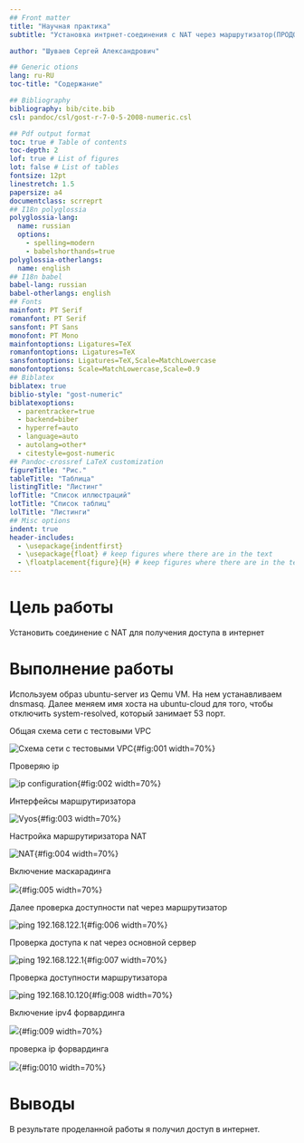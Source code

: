 ```yaml
---
## Front matter
title: "Научная практика"
subtitle: "Установка интрнет-соединения с NAT через маршрутизатор(ПРОДОЛЖЕНИЕ)...Массовое обслуживание пк машин в дисплейных классах."

author: "Шуваев Сергей Александрович"

## Generic otions
lang: ru-RU
toc-title: "Содержание"

## Bibliography
bibliography: bib/cite.bib
csl: pandoc/csl/gost-r-7-0-5-2008-numeric.csl

## Pdf output format
toc: true # Table of contents
toc-depth: 2
lof: true # List of figures
lot: false # List of tables
fontsize: 12pt
linestretch: 1.5
papersize: a4
documentclass: scrreprt
## I18n polyglossia
polyglossia-lang:
  name: russian
  options:
	- spelling=modern
	- babelshorthands=true
polyglossia-otherlangs:
  name: english
## I18n babel
babel-lang: russian
babel-otherlangs: english
## Fonts
mainfont: PT Serif
romanfont: PT Serif
sansfont: PT Sans
monofont: PT Mono
mainfontoptions: Ligatures=TeX
romanfontoptions: Ligatures=TeX
sansfontoptions: Ligatures=TeX,Scale=MatchLowercase
monofontoptions: Scale=MatchLowercase,Scale=0.9
## Biblatex
biblatex: true
biblio-style: "gost-numeric"
biblatexoptions:
  - parentracker=true
  - backend=biber
  - hyperref=auto
  - language=auto
  - autolang=other*
  - citestyle=gost-numeric
## Pandoc-crossref LaTeX customization
figureTitle: "Рис."
tableTitle: "Таблица"
listingTitle: "Листинг"
lofTitle: "Список иллюстраций"
lotTitle: "Список таблиц"
lolTitle: "Листинги"
## Misc options
indent: true
header-includes:
  - \usepackage{indentfirst}
  - \usepackage{float} # keep figures where there are in the text
  - \floatplacement{figure}{H} # keep figures where there are in the text
---
```


# Цель работы

Установить соединение с NAT для получения доступа в интернет

# Выполнение работы

Используем образ ubuntu-server из Qemu VM. На нем устанавливаем dnsmasq.
Далее меняем имя хоста на ubuntu-cloud для того, чтобы отключить system-resolved, который занимает 53 порт.

Общая схема сети с тестовыми VPC

![Схема сети с тестовыми VPC](image/1.png){#fig:001 width=70%}

Проверяю ip

![ip configuration](image/2.png){#fig:002 width=70%}

Интерфейсы маршрутиризатора

![Vyos](image/3.png){#fig:003 width=70%}

Настройка маршрутиризатора NAT

![NAT](image/4.png){#fig:004 width=70%}

Включение маскарадинга 

![](image/5.png){#fig:005 width=70%} 

Далее проверка доступности nat через маршрутизатор

![ping 192.168.122.1 ](image/6.png){#fig:006 width=70%}

Проверка доступа к nat через основной сервер

![ping 192.168.122.1](image/7.png){#fig:007 width=70%}

Проверка доступности маршрутизатора

![ping 192.168.10.120](image/8.png){#fig:008 width=70%}

Включение ipv4 форвардинга

![](image/9.png){#fig:009 width=70%}

проверка ip форвардинга

![](image/10.png){#fig:0010 width=70%}

# Выводы

В результате проделанной работы я получил доступ в интернет.
